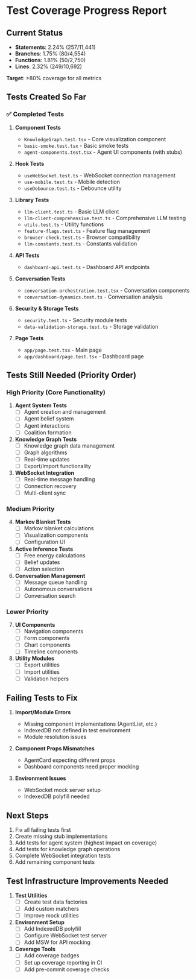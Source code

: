 # Test Coverage Progress Report

## Current Status
- **Statements**: 2.24% (257/11,441)
- **Branches**: 1.75% (80/4,554)
- **Functions**: 1.81% (50/2,750)
- **Lines**: 2.32% (249/10,692)

**Target**: >80% coverage for all metrics

## Tests Created So Far

### ✅ Completed Tests
1. **Component Tests**
   - `KnowledgeGraph.test.tsx` - Core visualization component
   - `basic-smoke.test.tsx` - Basic smoke tests
   - `agent-components.test.tsx` - Agent UI components (with stubs)

2. **Hook Tests**
   - `useWebSocket.test.ts` - WebSocket connection management
   - `use-mobile.test.ts` - Mobile detection
   - `useDebounce.test.ts` - Debounce utility

3. **Library Tests**
   - `llm-client.test.ts` - Basic LLM client
   - `llm-client-comprehensive.test.ts` - Comprehensive LLM testing
   - `utils.test.ts` - Utility functions
   - `feature-flags.test.ts` - Feature flag management
   - `browser-check.test.ts` - Browser compatibility
   - `llm-constants.test.ts` - Constants validation

4. **API Tests**
   - `dashboard-api.test.ts` - Dashboard API endpoints

5. **Conversation Tests**
   - `conversation-orchestration.test.tsx` - Conversation components
   - `conversation-dynamics.test.ts` - Conversation analysis

6. **Security & Storage Tests**
   - `security.test.ts` - Security module tests
   - `data-validation-storage.test.ts` - Storage validation

7. **Page Tests**
   - `app/page.test.tsx` - Main page
   - `app/dashboard/page.test.tsx` - Dashboard page

## Tests Still Needed (Priority Order)

### High Priority (Core Functionality)
1. **Agent System Tests**
   - [ ] Agent creation and management
   - [ ] Agent belief system
   - [ ] Agent interactions
   - [ ] Coalition formation

2. **Knowledge Graph Tests**
   - [ ] Knowledge graph data management
   - [ ] Graph algorithms
   - [ ] Real-time updates
   - [ ] Export/Import functionality

3. **WebSocket Integration**
   - [ ] Real-time message handling
   - [ ] Connection recovery
   - [ ] Multi-client sync

### Medium Priority
4. **Markov Blanket Tests**
   - [ ] Markov blanket calculations
   - [ ] Visualization components
   - [ ] Configuration UI

5. **Active Inference Tests**
   - [ ] Free energy calculations
   - [ ] Belief updates
   - [ ] Action selection

6. **Conversation Management**
   - [ ] Message queue handling
   - [ ] Autonomous conversations
   - [ ] Conversation search

### Lower Priority
7. **UI Components**
   - [ ] Navigation components
   - [ ] Form components
   - [ ] Chart components
   - [ ] Timeline components

8. **Utility Modules**
   - [ ] Export utilities
   - [ ] Import utilities
   - [ ] Validation helpers

## Failing Tests to Fix

1. **Import/Module Errors**
   - Missing component implementations (AgentList, etc.)
   - IndexedDB not defined in test environment
   - Module resolution issues

2. **Component Props Mismatches**
   - AgentCard expecting different props
   - Dashboard components need proper mocking

3. **Environment Issues**
   - WebSocket mock server setup
   - IndexedDB polyfill needed

## Next Steps

1. Fix all failing tests first
2. Create missing stub implementations
3. Add tests for agent system (highest impact on coverage)
4. Add tests for knowledge graph operations
5. Complete WebSocket integration tests
6. Add remaining component tests

## Test Infrastructure Improvements Needed

1. **Test Utilities**
   - [ ] Create test data factories
   - [ ] Add custom matchers
   - [ ] Improve mock utilities

2. **Environment Setup**
   - [ ] Add IndexedDB polyfill
   - [ ] Configure WebSocket test server
   - [ ] Add MSW for API mocking

3. **Coverage Tools**
   - [ ] Add coverage badges
   - [ ] Set up coverage reporting in CI
   - [ ] Add pre-commit coverage checks
